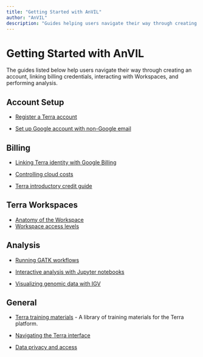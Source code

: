 ```yaml
---
title: "Getting Started with AnVIL"
author: "AnVIL"
description: "Guides helping users navigate their way through creating an account, linking billing credentials, interacting with Workspaces, and performing analysis."
---
```


# Getting Started with AnVIL
 
<hero small>The guides listed below help users navigate their way through creating an account, linking billing credentials, interacting with Workspaces, and performing analysis.</hero> 


## Account Setup

- [Register a Terra account](https://support.terra.bio/hc/en-us/articles/360028235911-How-to-register-for-a-Terra-account)

- [Set up Google account with non-Google email](https://support.terra.bio/hc/en-us/articles/360029186611-Setting-up-a-Google-account-with-a-non-Google-email)

## Billing

- [Linking Terra identity with Google Billing](https://support.terra.bio/hc/en-us/articles/360026182251-How-to-set-up-billing-projects-and-Google-Billing-Accounts)

- [Controlling cloud costs](https://support.terra.bio/hc/en-us/sections/360006459511-Controlling-Cloud-costs)

- [Terra introductory credit guide](https://support.terra.bio/hc/en-us/articles/360027940952-Free-credits-FAQs)

## Terra Workspaces

- [Anatomy of the Workspace](https://support.terra.bio/hc/en-us/articles/360022716811-The-Workspace-Organize-data-organize-and-run-analysis-tools)
- [Workspace access levels](https://support.terra.bio/hc/en-us/articles/360025851892-Reader-writer-or-owner-Workspace-access-controls-explained)

## Analysis

- [Running GATK workflows](https://support.terra.bio/hc/en-us/articles/360029034232-Getting-started-with-GATK-workflows-in-the-cloud-FAQs)

- [Interactive analysis with Jupyter notebooks](https://support.terra.bio/hc/en-us/articles/360024898671-Interactive-analysis-with-Jupyter-notebooks)

- [Visualizing genomic data with IGV](https://support.terra.bio/hc/en-us/articles/360029654831-Viewing-IGV-tracks-of-BAM-files-in-your-workspace-data)

## General
- [Terra training materials](https://support.terra.bio/) - A library of training materials for the Terra platform.

- [Navigating the Terra interface](https://support.terra.bio/hc/en-us/articles/360022704371-Navigating-in-Terra)

- [Data privacy and access](https://support.terra.bio/hc/en-us/articles/360026775691-Managing-data-privacy-and-access-with-Authorization-Domains)

